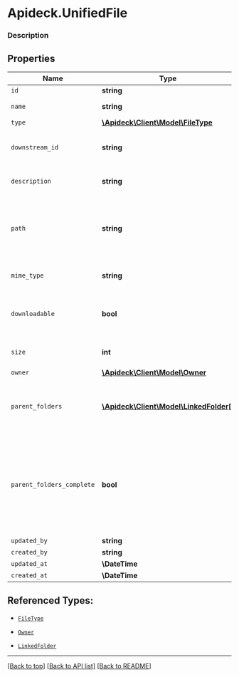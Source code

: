 # Apideck.UnifiedFile

### Description

## Properties
Name | Type | Description | Notes
------------ | ------------- | ------------- | -------------
`id` | **string** |  | 
`name` | **string** | The name of the file | 
`type` | [**\Apideck\Client\Model\FileType**](FileType.md) |  | 
`downstream_id` | **string** | The third-party API ID of original entity | [optional] 
`description` | **string** | Optional description of the file | [optional] 
`path` | **string** | The full path of the file or folder (includes the file name) | [optional] 
`mime_type` | **string** | The MIME type of the file. | [optional] 
`downloadable` | **bool** | Whether the current user can download this file | [optional] 
`size` | **int** | The size of the file in bytes | [optional] 
`owner` | [**\Apideck\Client\Model\Owner**](Owner.md) |  | [optional] 
`parent_folders` | [**\Apideck\Client\Model\LinkedFolder[]**](LinkedFolder.md) | The parent folders of the file, starting from the root | [optional] 
`parent_folders_complete` | **bool** | Whether the list of parent folder is complete. Some connectors only return the direct parent of a file | [optional] 
`updated_by` | **string** |  | [optional] 
`created_by` | **string** |  | [optional] 
`updated_at` | **\DateTime** |  | [optional] 
`created_at` | **\DateTime** |  | [optional] 





## Referenced Types:


* [`FileType`](FileType.md)






* [`Owner`](Owner.md)
* [`LinkedFolder`](LinkedFolder.md)






---

[[Back to top]](#) [[Back to API list]](../../../../README.md#documentation-for-api-endpoints) [[Back to README]](../../../../README.md)


